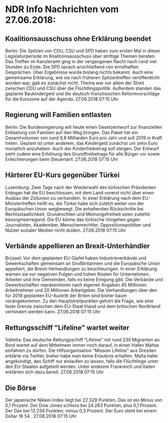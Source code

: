 # NDR Info Nachrichten vom 27.06.2018:


## Koalitionsausschuss ohne Erklärung beendet
Berlin: Die Spitzen von CDU, CSU und SPD haben zum ersten Mal in dieser Legislaturperiode im Koalitionsausschuss über strittige Themen beraten. Das Treffen im Kanzleramt ging in der vergangenen Nacht nach rund vier Stunden zu Ende. Die SPD sprach anschließend von ernsthaften Gesprächen. Über Ergebnisse wurde bislang nichts bekannt. Auch eine gemeinsame Erklärung, wie sie nach früheren Spitzentreffen veröffentlicht worden war, gab es zunächst nicht. Thema war vor allem der Streit zwischen CDU und CSU über die Flüchtlingspolitik. Außerdem standen das geplante Baukindergeld und die deutsch-französischen Reformvorschläge für die Eurozone auf der Agenda. 27.06.2018 07:15 Uhr 

## Regierung will Familien entlasten
Berlin: Die Bundesregierung will heute einen Gesetzentwurf zur finanziellen Entlastung von Familien auf den Weg bringen. Das Paket hat ein Gesamtvolumen von rund 9,8 Milliarden Euro pro Jahr und soll 2019 in Kraft treten. Geplant ist unter anderem, das Kindergeld zunächst um zehn Euro monatlich anzuheben. Auch der Kinderfreibetrag soll steigen. Der Entwurf sieht zudem eine Erhöhung des Grundfreibetrags für alle Bürger vor sowie Erleichterungen beim Steuertarif. 27.06.2018 07:15 Uhr 

## Härterer EU-Kurs gegenüber Türkei
Luxemburg: Zwei Tage nach der Wiederwahl des türkischen Präsidenten Erdogan hat die EU beschlossen, mit dem Land vorerst nicht über einen Ausbau der Zollunion zu verhandeln. In einer Erklärung nach dem EU-Ministertreffen heißt es, die Türkei habe sich zuletzt weiter von der Europäischen Union wegbewegt. Die anhaltenden Rückschritte bei Rechtsstaatlichkeit, Grundrechten und Meinungsfreiheit seien zutiefst besorgniserregend. Die EU könne das türkische Vorgehen gegen Journalisten, Akademiker, Menschenrechtler, Oppositionspolitiker und Nutzer sozialer Medien nicht dulden. 27.06.2018 07:15 Uhr 

## Verbände appellieren an Brexit-Unterhändler
Brüssel: Vor dem geplanten EU-Gipfel haben Industrieverbände und Gewerkschaften gemeinsam an Großbritannien und die Europäische Union appelliert, die Brexit-Verhandlungen zu beschleunigen. In einer Erklärung warnen sie vor negativen Folgen und hohen Kosten für Unternehmen, Arbeiter und ihre Gemeinden, falls es keine Einigung gibt. Die Verbände und Gewerkschaften repräsentieren nach eigenen Angaben 45 Millionen Arbeitnehmer und 20 Millionen Arbeitgeber. Die Verhandlungen über den für 2019 geplanten EU-Austritt der Briten sind bisher kaum vorangekommen. Zu den Hauptstreitpunkten gehört die Frage, wie eine feste Grenze zwischen dem EU-Staat Irland und dem britischen Nordirland verhindert werden kann. 27.06.2018 07:15 Uhr 

## Rettungsschiff "Lifeline" wartet weiter
Valletta: Das deutsche Rettungsschiff "Lifeline" mit rund 230 Migranten an Bord wartet auf dem Mittelmeer immer noch darauf, in einen Hafen Maltas einfahren zu dürfen. Die Hilfsorganisation "Mission Lifeline" aus Dresden erklärte via Twitter, bisher habe man keine Erlaubnis erhalten. Malta hatte angekündigt, das Schiff nur einlaufen zu lassen, falls die Flüchtlinge unter den EU-Staaten aufgeteilt werden. Unter anderem Frankreich und Italien erklärten sich dazu bereit. 27.06.2018 07:15 Uhr 

## Die Börse
Der japanische Nikkei-Index liegt bei  22.329  Punkten. Das ist ein Minus von  0,1  Prozent. Der Dow Jones schloss bei  24.283  Punkten; plus  0,1  Prozent. Der Dax bei  12.234  Punkten; minus  0,3  Prozent. Der Euro steht bei einem Dollar  16 54 . 27.06.2018 07:15 Uhr 
